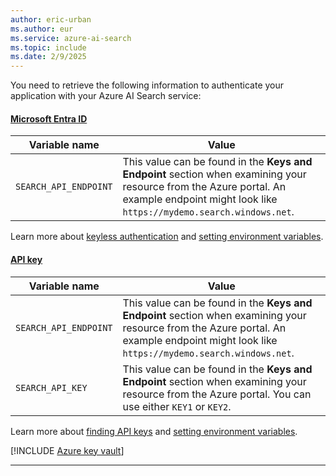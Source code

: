 ```yaml
---
author: eric-urban 
ms.author: eur 
ms.service: azure-ai-search
ms.topic: include
ms.date: 2/9/2025
---
```


You need to retrieve the following information to authenticate your application with your Azure AI Search service:

#### [Microsoft Entra ID](#tab/keyless)

|Variable name | Value |
|--------------------------|-------------|
| `SEARCH_API_ENDPOINT` | This value can be found in the **Keys and Endpoint** section when examining your resource from the Azure portal. An example endpoint might look like `https://mydemo.search.windows.net`. |

Learn more about [keyless authentication](/azure/ai-services/authentication) and [setting environment variables](/azure/ai-services/cognitive-services-environment-variables).

#### [API key](#tab/api-key)

|Variable name | Value |
|--------------------------|-------------|
| `SEARCH_API_ENDPOINT` | This value can be found in the **Keys and Endpoint** section when examining your resource from the Azure portal. An example endpoint might look like `https://mydemo.search.windows.net`. |
| `SEARCH_API_KEY` | This value can be found in the **Keys and Endpoint** section when examining your resource from the Azure portal. You can use either `KEY1` or `KEY2`.|

Learn more about [finding API keys](/azure/ai-services/cognitive-services-environment-variables) and [setting environment variables](/azure/ai-services/cognitive-services-environment-variables).

[!INCLUDE [Azure key vault](~/reusable-content/ce-skilling/azure/includes/ai-services/security/azure-key-vault.md)]

---



